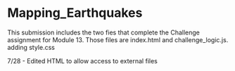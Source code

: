 # Mapping_Earthquakes
This submission includes the two fies that complete the Challenge assignment for Module 13.  Those files are index.html and challenge_logic.js.
adding style.css

7/28 - Edited HTML to allow access to external files
